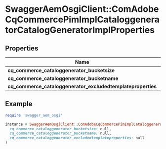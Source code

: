# SwaggerAemOsgiClient::ComAdobeCqCommercePimImplCataloggeneratorCatalogGeneratorImplProperties

## Properties

| Name | Type | Description | Notes |
| ---- | ---- | ----------- | ----- |
| **cq_commerce_cataloggenerator_bucketsize** | [**ConfigNodePropertyInteger**](ConfigNodePropertyInteger.md) |  | [optional] |
| **cq_commerce_cataloggenerator_bucketname** | [**ConfigNodePropertyString**](ConfigNodePropertyString.md) |  | [optional] |
| **cq_commerce_cataloggenerator_excludedtemplateproperties** | [**ConfigNodePropertyArray**](ConfigNodePropertyArray.md) |  | [optional] |

## Example

```ruby
require 'swagger_aem_osgi'

instance = SwaggerAemOsgiClient::ComAdobeCqCommercePimImplCataloggeneratorCatalogGeneratorImplProperties.new(
  cq_commerce_cataloggenerator_bucketsize: null,
  cq_commerce_cataloggenerator_bucketname: null,
  cq_commerce_cataloggenerator_excludedtemplateproperties: null
)
```

